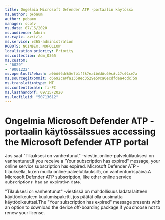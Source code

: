 ```yaml
---
title: Ongelmia Microsoft Defender ATP -portaalin käytössä
ms.author: pebaum
author: pebaum
manager: scotv
ms.date: 07/16/2020
ms.audience: Admin
ms.topic: article
ms.service: o365-administration
ROBOTS: NOINDEX, NOFOLLOW
localization_priority: Priority
ms.collection: Adm_O365
ms.custom:
- "6029"
- "9001222"
ms.openlocfilehash: a00096dd85e7b1ff87ea10dd8c69c8c27c02c07a
ms.sourcegitcommit: c6692ce0fa1358ec3529e59ca0ecdfdea4cdc759
ms.translationtype: MT
ms.contentlocale: fi-FI
ms.lasthandoff: 09/15/2020
ms.locfileid: "50713612"
---
```

# <a name="issues-accessing-the-microsoft-defender-atp-portal"></a><span data-ttu-id="216e3-102">Ongelmia Microsoft Defender ATP -portaalin käytössä</span><span class="sxs-lookup"><span data-stu-id="216e3-102">Issues accessing the Microsoft Defender ATP portal</span></span>

<span data-ttu-id="216e3-103">Jos saat "Tilauksesi on vanhentunut" -viestin, online-palvelutilauksesi on vanhentunut.</span><span class="sxs-lookup"><span data-stu-id="216e3-103">If you receive a "Your subscription has expired" message, your online service subscription has expired.</span></span> <span data-ttu-id="216e3-104">Microsoft Defender ATP -tilauksella, kuten muilla online-palvelutilauksilla, on vanhentumispäivä.</span><span class="sxs-lookup"><span data-stu-id="216e3-104">A Microsoft Defender ATP subscription, like other online service subscriptions, has an expiration date.</span></span>

<span data-ttu-id="216e3-105">"Tilauksesi on vanhentunut" -viestissä on mahdollisuus ladata laitteen käyttöoikeuteen kuulumispaketti, jos päätät olla uusimatta käyttöoikeuttasi.</span><span class="sxs-lookup"><span data-stu-id="216e3-105">The "Your subscription has expired" message presents with an option to download the device off-boarding package if you choose not to renew your license.</span></span>